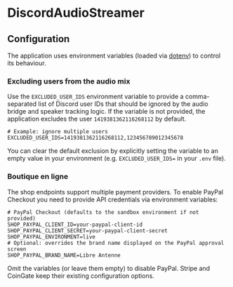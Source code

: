 # DiscordAudioStreamer

## Configuration

The application uses environment variables (loaded via [dotenv](https://github.com/motdotla/dotenv)) to control its behaviour.

### Excluding users from the audio mix

Use the `EXCLUDED_USER_IDS` environment variable to provide a comma-separated list of Discord user IDs that should be ignored by the audio bridge and speaker tracking logic. If the variable is not provided, the application excludes the user `1419381362116268112` by default.

```env
# Example: ignore multiple users
EXCLUDED_USER_IDS=1419381362116268112,123456789012345678
```

You can clear the default exclusion by explicitly setting the variable to an empty value in your environment (e.g. `EXCLUDED_USER_IDS=` in your `.env` file).

### Boutique en ligne

The shop endpoints support multiple payment providers. To enable PayPal Checkout you need to provide API credentials via environment variables:

```env
# PayPal Checkout (defaults to the sandbox environment if not provided)
SHOP_PAYPAL_CLIENT_ID=your-paypal-client-id
SHOP_PAYPAL_CLIENT_SECRET=your-paypal-client-secret
SHOP_PAYPAL_ENVIRONMENT=live
# Optional: overrides the brand name displayed on the PayPal approval screen
SHOP_PAYPAL_BRAND_NAME=Libre Antenne
```

Omit the variables (or leave them empty) to disable PayPal. Stripe and CoinGate keep their existing configuration options.
